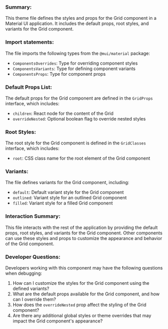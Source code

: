 ### Summary:
This theme file defines the styles and props for the Grid component in a Material UI application. It includes the default props, root styles, and variants for the Grid component.

### Import statements:
The file imports the following types from the `@mui/material` package:
- `ComponentsOverrides`: Type for overriding component styles
- `ComponentsVariants`: Type for defining component variants
- `ComponentsProps`: Type for component props

### Default Props List:
The default props for the Grid component are defined in the `GridProps` interface, which includes:
- `children`: React node for the content of the Grid
- `overrideNested`: Optional boolean flag to override nested styles

### Root Styles:
The root style for the Grid component is defined in the `GridClasses` interface, which includes:
- `root`: CSS class name for the root element of the Grid component

### Variants:
The file defines variants for the Grid component, including:
- `default`: Default variant style for the Grid component
- `outlined`: Variant style for an outlined Grid component
- `filled`: Variant style for a filled Grid component

### Interaction Summary:
This file interacts with the rest of the application by providing the default props, root styles, and variants for the Grid component. Other components can use these styles and props to customize the appearance and behavior of the Grid component.

### Developer Questions:
Developers working with this component may have the following questions when debugging:
1. How can I customize the styles for the Grid component using the defined variants?
2. What are the default props available for the Grid component, and how can I override them?
3. How does the `overrideNested` prop affect the styling of the Grid component?
4. Are there any additional global styles or theme overrides that may impact the Grid component's appearance?